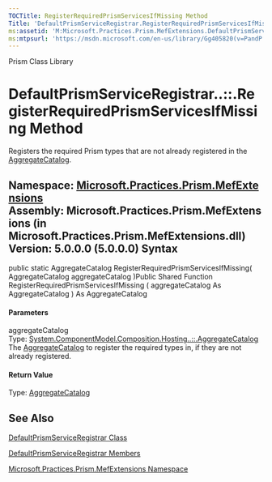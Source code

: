```yaml
---
TOCTitle: RegisterRequiredPrismServicesIfMissing Method
Title: 'DefaultPrismServiceRegistrar.RegisterRequiredPrismServicesIfMissing Method (Microsoft.Practices.Prism.MefExtensions)'
ms:assetid: 'M:Microsoft.Practices.Prism.MefExtensions.DefaultPrismServiceRegistrar.RegisterRequiredPrismServicesIfMissing(System.ComponentModel.Composition.Hosting.AggregateCatalog)'
ms:mtpsurl: 'https://msdn.microsoft.com/en-us/library/Gg405820(v=PandP.50)'
---
```


Prism Class Library

DefaultPrismServiceRegistrar..::.RegisterRequiredPrismServicesIfMissing Method
==============================================================================

Registers the required Prism types that are not already registered in the [AggregateCatalog](http://msdn2.microsoft.com/en-us/library/dd833165).

**Namespace:** [Microsoft.Practices.Prism.MefExtensions](https://msdn.microsoft.com/n:microsoft.practices.prism.mefextensions)
**Assembly:** Microsoft.Practices.Prism.MefExtensions (in Microsoft.Practices.Prism.MefExtensions.dll) Version: 5.0.0.0 (5.0.0.0)
Syntax
------

<span id="syntaxToggle"></span>public static AggregateCatalog RegisterRequiredPrismServicesIfMissing( AggregateCatalog aggregateCatalog )Public Shared Function RegisterRequiredPrismServicesIfMissing ( aggregateCatalog As AggregateCatalog ) As AggregateCatalog
#### Parameters

aggregateCatalog  
Type: [System.ComponentModel.Composition.Hosting..::.AggregateCatalog](http://msdn2.microsoft.com/en-us/library/dd833165)
The [AggregateCatalog](http://msdn2.microsoft.com/en-us/library/dd833165) to register the required types in, if they are not already registered.

#### Return Value

Type: [AggregateCatalog](http://msdn2.microsoft.com/en-us/library/dd833165)

See Also
--------

<span id="seeAlsoToggle"></span>
[DefaultPrismServiceRegistrar Class](https://msdn.microsoft.com/t:microsoft.practices.prism.mefextensions.defaultprismserviceregistrar)

[DefaultPrismServiceRegistrar Members](https://msdn.microsoft.com/allmembers.t:microsoft.practices.prism.mefextensions.defaultprismserviceregistrar)

[Microsoft.Practices.Prism.MefExtensions Namespace](https://msdn.microsoft.com/n:microsoft.practices.prism.mefextensions)
